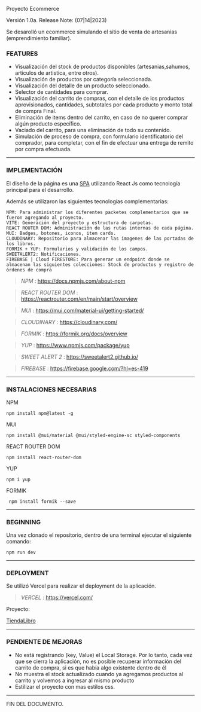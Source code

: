 Proyecto Ecommerce

Versión 1.0a.
Release Note: (07|14|2023)

Se desarolló un ecommerce simulando el sitio de venta de artesanias (emprendimiento familiar).

### **FEATURES**

- Visualización del stock de productos disponibles (artesanias,sahumos, articulos de artistica, entre otros).
- Visualización de productos por categoría seleccionada.
- Visualización del detalle de un producto seleccionado.
- Selector de cantidades para comprar.
- Visualización del carrito de compras, con el detalle de los productos aprovisionados, cantidades, subtotales por cada producto y monto total de compra Final.
- Eliminación de items dentro del carrito, en caso de no querer comprar algún producto específico.
- Vaciado del carrito, para una eliminación de todo su contenido.
- Simulación de proceso de compra, con formulario identificatorio del comprador, para completar, con el fin de efectuar una entrega de remito por compra efectuada.

---

### **IMPLEMENTACIÓN**

El diseño de la página es una [SPA](https://es.wikipedia.org/wiki/Single-page_application "Single Page Application")
utilizando React Js como tecnología principal para el desarrollo.

Además se utilizaron las siguientes tecnologías complementarias:

    NPM: Para administrar los diferentes packetes complementarios que se fueron agregando al proyecto.
    VITE: Generación del proyecto y estructura de carpetas.
    REACT ROUTER DOM: Administración de las rutas internas de cada página.
    MUI: Badges, botones, iconos, item cards.
    CLOUDINARY: Repositorio para almacenar las imagenes de las portadas de los libros.
    FORMIK + YUP: Formularios y validación de los campos.
    SWEETALERT2: Notificaciones.
    FIREBASE | Cloud FIRESTORE: Para generar un endpoint donde se almacenan las siguientes colecciones: Stock de productos y registro de órdenes de compra

> _NPM_ : <https://docs.npmjs.com/about-npm>

> _REACT ROUTER DOM_ : <https://reactrouter.com/en/main/start/overview>

> _MUI_ : <https://mui.com/material-ui/getting-started/>

> _CLOUDINARY_ : <https://cloudinary.com/>

> _FORMIK_ : <https://formik.org/docs/overview>

> _YUP_ : <https://www.npmjs.com/package/yup>

> _SWEET ALERT 2_ : <https://sweetalert2.github.io/>

> _FIREBASE_ : <https://firebase.google.com/?hl=es-419>

---

### **INSTALACIONES NECESARIAS**

NPM

```
npm install npm@latest -g
```

MUI

```
npm install @mui/material @mui/styled-engine-sc styled-components
```

REACT ROUTER DOM

```
npm install react-router-dom
```

YUP

```
npm i yup
```

FORMIK

```
 npm install formik --save
```

---

### **BEGINNING**

Una vez clonado el repositorio, dentro de una terminal ejecutar el siguiente comando:

```
npm run dev
```

---

### **DEPLOYMENT**

Se utilizó Vercel para realizar el deployment de la aplicación.

> _VERCEL_ : <https://vercel.com/>

Proyecto:

[TiendaLibro](https://es.wikipedia.org/wiki/Single-page_application "Single Page Application")

---

### **PENDIENTE DE MEJORAS**

- No está registrando (key, Value) el Local Storage. Por lo tanto, cada vez que se cierra la aplicación, no es posible recuperar información del carrito de compra, si es que había algo existente dentro de él
- No muestra el stock actualizado cuando ya agregamos productos al carrito y volvemos a ingresar al mismo producto
- Estilizar el proyecto con mas estilos css.

---

FIN DEL DOCUMENTO.
